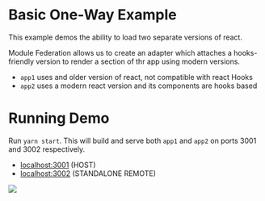 # Basic One-Way Example

This example demos the ability to load two separate versions of react.

Module Federation allows us to create an adapter which attaches a hooks-friendly version to render a section of thr app using modern versions.

- `app1` uses and older version of react, not compatible with react Hooks
- `app2` uses a modern react version and its components are hooks based

# Running Demo

Run `yarn start`. This will build and serve both `app1` and `app2` on ports 3001 and 3002 respectively.

- [localhost:3001](http://localhost:3001/) (HOST)
- [localhost:3002](http://localhost:3002/) (STANDALONE REMOTE)

<img src="https://ssl.google-analytics.com/collect?v=1&t=event&ec=email&ea=open&t=event&tid=UA-120967034-1&z=1589682154&cid=ae045149-9d17-0367-bbb0-11c41d92b411&dt=ModuleFederationExamples&dp=/email/DifferentReactVersions">
